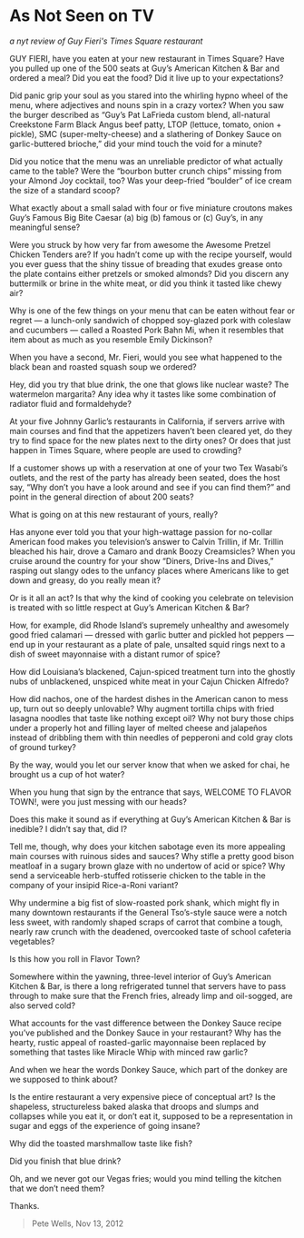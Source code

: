 # As Not Seen on TV
*a nyt review of Guy Fieri's Times Square restaurant*


GUY FIERI, have you eaten at your new restaurant in Times Square? Have you pulled up one of the 500 seats at Guy’s American Kitchen & Bar and ordered a meal? Did you eat the food? Did it live up to your expectations?

Did panic grip your soul as you stared into the whirling hypno wheel of the menu, where adjectives and nouns spin in a crazy vortex? When you saw the burger described as “Guy’s Pat LaFrieda custom blend, all-natural Creekstone Farm Black Angus beef patty, LTOP (lettuce, tomato, onion + pickle), SMC (super-melty-cheese) and a slathering of Donkey Sauce on garlic-buttered brioche,” did your mind touch the void for a minute?

Did you notice that the menu was an unreliable predictor of what actually came to the table? Were the “bourbon butter crunch chips” missing from your Almond Joy cocktail, too? Was your deep-fried “boulder” of ice cream the size of a standard scoop?

What exactly about a small salad with four or five miniature croutons makes Guy’s Famous Big Bite Caesar (a) big (b) famous or (c) Guy’s, in any meaningful sense?

Were you struck by how very far from awesome the Awesome Pretzel Chicken Tenders are? If you hadn’t come up with the recipe yourself, would you ever guess that the shiny tissue of breading that exudes grease onto the plate contains either pretzels or smoked almonds? Did you discern any buttermilk or brine in the white meat, or did you think it tasted like chewy air?

Why is one of the few things on your menu that can be eaten without fear or regret — a lunch-only sandwich of chopped soy-glazed pork with coleslaw and cucumbers — called a Roasted Pork Bahn Mi, when it resembles that item about as much as you resemble Emily Dickinson?

When you have a second, Mr. Fieri, would you see what happened to the black bean and roasted squash soup we ordered?

Hey, did you try that blue drink, the one that glows like nuclear waste? The watermelon margarita? Any idea why it tastes like some combination of radiator fluid and formaldehyde?

At your five Johnny Garlic’s restaurants in California, if servers arrive with main courses and find that the appetizers haven’t been cleared yet, do they try to find space for the new plates next to the dirty ones? Or does that just happen in Times Square, where people are used to crowding?

If a customer shows up with a reservation at one of your two Tex Wasabi’s outlets, and the rest of the party has already been seated, does the host say, “Why don’t you have a look around and see if you can find them?” and point in the general direction of about 200 seats?

What is going on at this new restaurant of yours, really?

Has anyone ever told you that your high-wattage passion for no-collar American food makes you television’s answer to Calvin Trillin, if Mr. Trillin bleached his hair, drove a Camaro and drank Boozy Creamsicles? When you cruise around the country for your show “Diners, Drive-Ins and Dives,” rasping out slangy odes to the unfancy places where Americans like to get down and greasy, do you really mean it?

Or is it all an act? Is that why the kind of cooking you celebrate on television is treated with so little respect at Guy’s American Kitchen & Bar?

How, for example, did Rhode Island’s supremely unhealthy and awesomely good fried calamari — dressed with garlic butter and pickled hot peppers — end up in your restaurant as a plate of pale, unsalted squid rings next to a dish of sweet mayonnaise with a distant rumor of spice?

How did Louisiana’s blackened, Cajun-spiced treatment turn into the ghostly nubs of unblackened, unspiced white meat in your Cajun Chicken Alfredo?

How did nachos, one of the hardest dishes in the American canon to mess up, turn out so deeply unlovable? Why augment tortilla chips with fried lasagna noodles that taste like nothing except oil? Why not bury those chips under a properly hot and filling layer of melted cheese and jalapeños instead of dribbling them with thin needles of pepperoni and cold gray clots of ground turkey?

By the way, would you let our server know that when we asked for chai, he brought us a cup of hot water?

When you hung that sign by the entrance that says, WELCOME TO FLAVOR TOWN!, were you just messing with our heads?

Does this make it sound as if everything at Guy’s American Kitchen & Bar is inedible? I didn’t say that, did I?

Tell me, though, why does your kitchen sabotage even its more appealing main courses with ruinous sides and sauces? Why stifle a pretty good bison meatloaf in a sugary brown glaze with no undertow of acid or spice? Why send a serviceable herb-stuffed rotisserie chicken to the table in the company of your insipid Rice-a-Roni variant?

Why undermine a big fist of slow-roasted pork shank, which might fly in many downtown restaurants if the General Tso’s-style sauce were a notch less sweet, with randomly shaped scraps of carrot that combine a tough, nearly raw crunch with the deadened, overcooked taste of school cafeteria vegetables?

Is this how you roll in Flavor Town?

Somewhere within the yawning, three-level interior of Guy’s American Kitchen & Bar, is there a long refrigerated tunnel that servers have to pass through to make sure that the French fries, already limp and oil-sogged, are also served cold?

What accounts for the vast difference between the Donkey Sauce recipe you’ve published and the Donkey Sauce in your restaurant? Why has the hearty, rustic appeal of roasted-garlic mayonnaise been replaced by something that tastes like Miracle Whip with minced raw garlic?

And when we hear the words Donkey Sauce, which part of the donkey are we supposed to think about?

Is the entire restaurant a very expensive piece of conceptual art? Is the shapeless, structureless baked alaska that droops and slumps and collapses while you eat it, or don’t eat it, supposed to be a representation in sugar and eggs of the experience of going insane?

Why did the toasted marshmallow taste like fish?

Did you finish that blue drink?

Oh, and we never got our Vegas fries; would you mind telling the kitchen that we don’t need them?

Thanks.

> Pete Wells, Nov 13, 2012